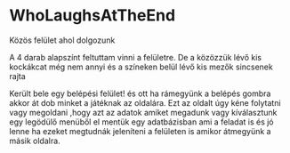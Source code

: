 # WhoLaughsAtTheEnd
Közös felület ahol dolgozunk


A 4 darab alapszínt feltuttam vinni a felületre. De a közözzük lévő kis kockákcat még nem annyi és a színeken belül lévő kis mezők sincsenek rajta

Került bele egy belépési felület! és ott ha rámegyünk a belépés gombra akkor át dob minket a játéknak az oldalára. 
Ezt az oldalt úgy kéne folytatni vagy megoldani ,hogy azt az adatok amiket megadunk vagy kíválasztunk egy legödülő menüből el mentük egy adatbázisban ami a feladat is és jó lenne ha ezeket megtudnák jeleníteni a felületen is amikor átmegyünk a másik oldalra.
